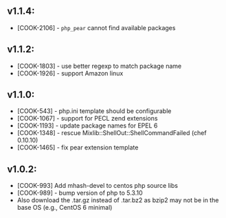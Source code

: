 ## v1.1.4:

* [COOK-2106] - `php_pear` cannot find available packages

## v1.1.2:

* [COOK-1803] - use better regexp to match package name
* [COOK-1926] - support Amazon linux

## v1.1.0:

* [COOK-543] - php.ini template should be configurable
* [COOK-1067] - support for PECL zend extensions
* [COOK-1193] - update package names for EPEL 6
* [COOK-1348] - rescue Mixlib::ShellOut::ShellCommandFailed (chef 0.10.10)
* [COOK-1465] - fix pear extension template

## v1.0.2:

* [COOK-993] Add mhash-devel to centos php source libs
* [COOK-989] - bump version of php to 5.3.10
* Also download the .tar.gz instead of .tar.bz2 as bzip2 may not be in
	the base OS (e.g., CentOS 6 minimal)
